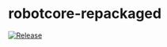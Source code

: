 # robotcore-repackaged
[![Release](https://jitpack.io/v/modular-ftc/robotcore-repackaged.svg)](https://jitpack.io/#modular-ftc/robotcore-repackaged)
